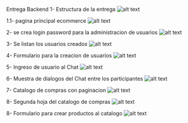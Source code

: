 Entrega Backend
1- Estructura de la entrega
![alt text](capturas/9.PNG)

1.1- pagina principal ecommerce
![alt text](capturas/10.PNG)

2- se crea login password para la administracion de usuarios 
![alt text](capturas/1.PNG)

3- Se listan los usuarios creados
![alt text](capturas/2.PNG)

4- Formulario para la creacion de usuarios
![alt text](capturas/3.PNG)

5- Ingreso de usuario al Chat
![alt text](capturas/4.PNG)

6- Muestra de dialogos del Chat entre los participantes
![alt text](capturas/5.PNG)

7- Catalogo de compras con paginacion
![alt text](capturas/6.PNG)

8- Segunda hoja del catalogo de compras
![alt text](capturas/7.PNG)

8- Formulario para crear productos al catalogo
![alt text](capturas/8.PNG)